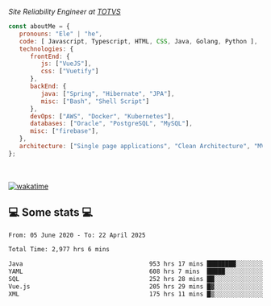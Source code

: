 <p><em>Site Reliability Engineer at <a href="https://www.totvs.com/">TOTVS</a></br>
</em></p>


```javascript
const aboutMe = {
   pronouns: "Ele" | "he",
   code: [ Javascript, Typescript, HTML, CSS, Java, Golang, Python ],
   technologies: {
      frontEnd: {
         js: ["VueJS"],
         css: ["Vuetify"]
      },
      backEnd: {
         java: ["Spring", "Hibernate", "JPA"],
         misc: ["Bash", "Shell Script"]
      },
      devOps: ["AWS", "Docker", "Kubernetes"],
      databases: ["Oracle", "PostgreSQL", "MySQL"],
      misc: ["firebase"],
   },
   architecture: ["Single page applications", "Clean Architecture", "MVC", "Microservices"],
};
```
</br></br>
[![wakatime](https://wakatime.com/badge/user/a3a8ed06-d304-4d6b-bc86-4adc418cdea7.svg)](https://wakatime.com/@a3a8ed06-d304-4d6b-bc86-4adc418cdea7)
<h2>💻 Some stats 💻</h2>

<!--START_SECTION:waka-->

```txt
From: 05 June 2020 - To: 22 April 2025

Total Time: 2,977 hrs 6 mins

Java                                   953 hrs 17 mins ████████░░░░░░░░░░░░░░░░░   32.02 %
YAML                                   608 hrs 7 mins  █████░░░░░░░░░░░░░░░░░░░░   20.43 %
SQL                                    252 hrs 28 mins ██░░░░░░░░░░░░░░░░░░░░░░░   08.48 %
Vue.js                                 205 hrs 29 mins █▓░░░░░░░░░░░░░░░░░░░░░░░   06.90 %
XML                                    175 hrs 11 mins █▒░░░░░░░░░░░░░░░░░░░░░░░   05.88 %
```

<!--END_SECTION:waka-->
